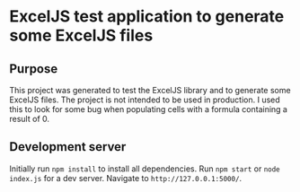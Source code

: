 # ExcelJS test application to generate some ExcelJS files

## Purpose

This project was generated to test the ExcelJS library and to generate some ExcelJS files. The project is not intended to be used in production.
I used this to look for some bug when populating cells with a formula containing a result of 0.

## Development server
Initially run `npm install` to install all dependencies.
Run `npm start` or `node index.js` for a dev server. Navigate to `http://127.0.0.1:5000/`.
